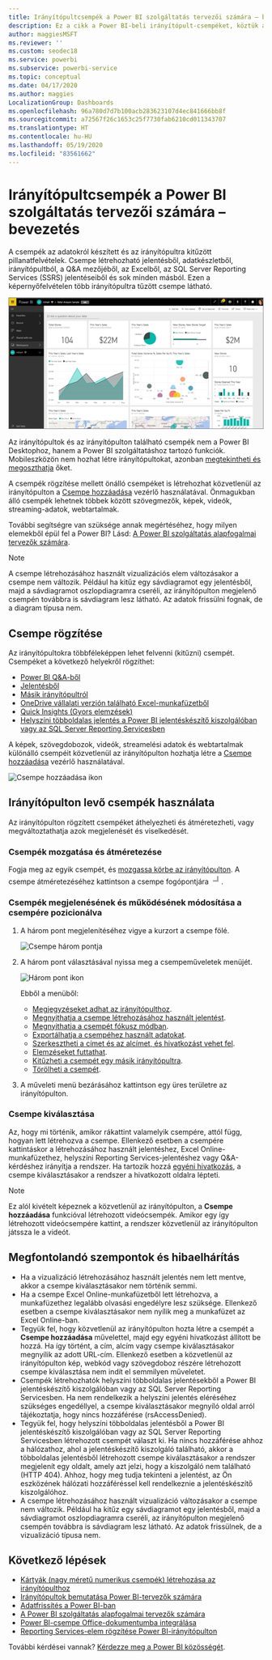 ```yaml
---
title: Irányítópultcsempék a Power BI szolgáltatás tervezői számára – bevezetés
description: Ez a cikk a Power BI-beli irányítópult-csempéket, köztük az SQL Server Reporting Services- (SSRS-) jelentésekből létrehozott csempéket ismerteti.
author: maggiesMSFT
ms.reviewer: ''
ms.custom: seodec18
ms.service: powerbi
ms.subservice: powerbi-service
ms.topic: conceptual
ms.date: 04/17/2020
ms.author: maggies
LocalizationGroup: Dashboards
ms.openlocfilehash: 96a780d7d7b100acb283623107d4ec841666bb8f
ms.sourcegitcommit: a72567f26c1653c25f7730fab6210cd011343707
ms.translationtype: HT
ms.contentlocale: hu-HU
ms.lasthandoff: 05/19/2020
ms.locfileid: "83561662"
---
```

# <a name="intro-to-dashboard-tiles-for-power-bi-designers"></a>Irányítópultcsempék a Power BI szolgáltatás tervezői számára – bevezetés

A csempék az adatokról készített és az irányítópultra kitűzött pillanatfelvételek. Csempe létrehozható jelentésből, adatkészletből, irányítópultból, a Q&A mezőjéből, az Excelből, az SQL Server Reporting Services (SSRS) jelentéseiből és sok minden másból.  Ezen a képernyőfelvételen több irányítópultra tűzött csempe látható.

![Power BI-irányítópult](media/service-dashboard-tiles/power-bi-dashboard.png)

Az irányítópultok és az irányítópulton található csempék nem a Power BI Desktophoz, hanem a Power BI szolgáltatáshoz tartozó funkciók. Mobileszközön nem hozhat létre irányítópultokat, azonban [megtekintheti és megoszthatja](../consumer/mobile/mobile-apps-view-dashboard.md) őket.

A csempék rögzítése mellett önálló csempéket is létrehozhat közvetlenül az irányítópulton a [Csempe hozzáadása](service-dashboard-add-widget.md) vezérlő használatával. Önmagukban álló csempék lehetnek többek között szövegmezők, képek, videók, streaming-adatok, webtartalmak.

További segítségre van szüksége annak megértéséhez, hogy milyen elemekből épül fel a Power BI? Lásd: [A Power BI szolgáltatás alapfogalmai tervezők számára](../fundamentals/service-basic-concepts.md).

> [!NOTE]
> A csempe létrehozásához használt vizualizációs elem változásakor a csempe nem változik.  Például ha kitűz egy sávdiagramot egy jelentésből, majd a sávdiagramot oszlopdiagramra cseréli, az irányítópulton megjelenő csempén továbbra is sávdiagram lesz látható. Az adatok frissülni fognak, de a diagram típusa nem.
> 
> 

## <a name="pin-a-tile"></a>Csempe rögzítése
Az irányítópultokra többféleképpen lehet felvenni (kitűzni) csempét. Csempéket a következő helyekről rögzíthet:

* [Power BI Q&A-ből](service-dashboard-pin-tile-from-q-and-a.md)
* [Jelentésből](service-dashboard-pin-tile-from-report.md)
* [Másik irányítópultról](service-pin-tile-to-another-dashboard.md)
* [OneDrive vállalati verzión található Excel-munkafüzetből](service-dashboard-pin-tile-from-excel.md)
* [Quick Insights (Gyors elemzések)](service-insights.md)
* [Helyszíni többoldalas jelentés a Power BI jelentéskészítő kiszolgálóban vagy az SQL Server Reporting Servicesben](https://docs.microsoft.com/sql/reporting-services/pin-reporting-services-items-to-power-bi-dashboards)

A képek, szövegdobozok, videók, streamelési adatok és webtartalmak különálló csempéit közvetlenül az irányítópulton hozhatja létre a [Csempe hozzáadása](service-dashboard-add-widget.md) vezérlő használatával.

  ![Csempe hozzáadása ikon](media/service-dashboard-tiles/add_widgetnew.png)

## <a name="interact-with-tiles-on-a-dashboard"></a>Irányítópulton levő csempék használata
Az irányítópulton rögzített csempéket áthelyezheti és átméretezheti, vagy megváltoztathatja azok megjelenését és viselkedését.

### <a name="move-and-resize-a-tile"></a>Csempék mozgatása és átméretezése
Fogja meg az egyik csempét, és [mozgassa körbe az irányítópulton](service-dashboard-edit-tile.md). A csempe átméretezéséhez kattintson a csempe fogópontjára ![Csempe fogópontja](media/service-dashboard-tiles/resize-handle.jpg).

### <a name="hover-over-a-tile-to-change-the-appearance-and-behavior"></a>Csempék megjelenésének és működésének módosítása a csempére pozicionálva
1. A három pont megjelenítéséhez vigye a kurzort a csempe fölé.
   
    ![Csempe három pontja](media/service-dashboard-tiles/ellipses_new.png)
2. A három pont választásával nyissa meg a csempeműveletek menüjét.
   
    ![Három pont ikon](media/service-dashboard-tiles/power-bi-tile-menu.png)
   
    Ebből a menüből:
   
     * [Megjegyzéseket adhat az irányítópulthoz](../consumer/end-user-comment.md).
     * [Megnyithatja a csempe létrehozásához használt jelentést](../consumer/end-user-reports.md).  
     * [Megnyithatja a csempét fókusz módban](../consumer/end-user-focus.md).   
     * [Exportálhatja a csempéhez használt adatokat](../visuals/power-bi-visualization-export-data.md).
     * [Szerkesztheti a címet és az alcímet, és hivatkozást vehet fel](service-dashboard-edit-tile.md). 
     * [Elemzéseket futtathat](service-insights.md). 
     * [Kitűzheti a csempét egy másik irányítópultra](service-pin-tile-to-another-dashboard.md).
     * [Törölheti a csempét](service-dashboard-edit-tile.md).

3. A műveleti menü bezárásához kattintson egy üres területre az irányítópulton.

### <a name="select-a-tile"></a>Csempe kiválasztása
Az, hogy mi történik, amikor rákattint valamelyik csempére, attól függ, hogyan lett létrehozva a csempe. Ellenkező esetben a csempére kattintáskor a létrehozásához használt jelentéshez, Excel Online-munkafüzethez, helyszíni Reporting Services-jelentéshez vagy Q&A-kérdéshez irányítja a rendszer. Ha tartozik hozzá [egyéni hivatkozás](service-dashboard-edit-tile.md), a csempe kiválasztásakor a rendszer a hivatkozott oldalra lépteti.

> [!NOTE]
> Ez alól kivételt képeznek a közvetlenül az irányítópulton, a **Csempe hozzáadása** funkcióval létrehozott videócsempék. Amikor egy így létrehozott videócsempére kattint, a rendszer közvetlenül az irányítópulton játssza le a videót.   
> 
> 

## <a name="considerations-and-troubleshooting"></a>Megfontolandó szempontok és hibaelhárítás

* Ha a vizualizáció létrehozásához használt jelentés nem lett mentve, akkor a csempe kiválasztásakor nem történik semmi.
* Ha a csempe Excel Online-munkafüzetből lett létrehozva, a munkafüzethez legalább olvasási engedélyre lesz szüksége. Ellenkező esetben a csempe kiválasztásakor nem nyílik meg a munkafüzet az Excel Online-ban.
* Tegyük fel, hogy közvetlenül az irányítópulton hozta létre a csempét a **Csempe hozzáadása** művelettel, majd egy egyéni hivatkozást állított be hozzá. Ha így történt, a cím, alcím vagy csempe kiválasztásakor megnyílik az adott URL-cím. Ellenkező esetben a közvetlenül az irányítópulton kép, webkód vagy szövegdoboz részére létrehozott csempe kiválasztása nem indít el semmilyen műveletet.
* Csempék létrehozhatók helyszíni többoldalas jelentésekből a Power BI jelentéskészítő kiszolgálóban vagy az SQL Server Reporting Servicesben. Ha nem rendelkezik a helyszíni jelentés eléréséhez szükséges engedéllyel, a csempe kiválasztásakor megnyíló oldal arról tájékoztatja, hogy nincs hozzáférése (rsAccessDenied).
* Tegyük fel, hogy helyszíni többoldalas jelentésből a Power BI jelentéskészítő kiszolgálóban vagy az SQL Server Reporting Servicesben létrehozott csempét választ ki. Ha nincs hozzáférése ahhoz a hálózathoz, ahol a jelentéskészítő kiszolgáló található, akkor a többoldalas jelentésből létrehozott csempe kiválasztásakor a rendszer megjelenít egy oldalt, amely azt jelzi, hogy a kiszolgáló nem található (HTTP 404). Ahhoz, hogy meg tudja tekinteni a jelentést, az Ön eszközének hálózati hozzáféréssel kell rendelkeznie a jelentéskészítő kiszolgálóhoz.
* A csempe létrehozásához használt vizualizáció változásakor a csempe nem változik. Például ha kitűz egy sávdiagramot egy jelentésből, majd a sávdiagramot oszlopdiagramra cseréli, az irányítópulton megjelenő csempén továbbra is sávdiagram lesz látható. Az adatok frissülnek, de a vizualizáció típusa nem.

## <a name="next-steps"></a>Következő lépések
- [Kártyák (nagy méretű numerikus csempék) létrehozása az irányítópulthoz](../visuals/power-bi-visualization-card.md)
- [Irányítópultok bemutatása Power BI-tervezők számára](service-dashboards.md)  
- [Adatfrissítés a Power BI-ban](../connect-data/refresh-data.md)
- [A Power BI szolgáltatás alapfogalmai tervezők számára](../fundamentals/service-basic-concepts.md)
- [Power BI-csempe Office-dokumentumba integrálása](https://powerbi.microsoft.com/blog/integrating-power-bi-tiles-into-office-documents/)
- [Reporting Services-elem rögzítése Power BI-irányítópulton](/sql/reporting-services/pin-reporting-services-items-to-power-bi-dashboards)

További kérdései vannak? [Kérdezze meg a Power BI közösségét](https://community.powerbi.com/).
